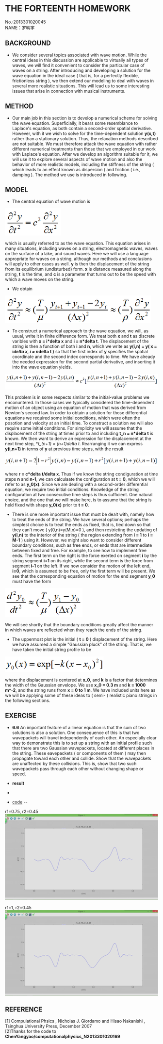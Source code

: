 **THE FORTEENTH HOMEWORK**
====

No.:2013301020045     
NAME：罗明宇

**BACKGROUND**
--------

- We consider several topics associated with wave motion. While the central ideas in this discussion are applicable to virtually all types of waves, we will find it convenient to consider the particular case of waves on a string. After introducing and developing a solution for the wave equation in the ideal case ( that is, for a perfectly flexible, frictionless string ), we then extend our modeling to deal with waves in several more realistic situations. This will lead us to some interesting issues that arise in connection with musical instruments.                                  
  
**METHOD**
----

- Our main job in this section is to develop a numerical scheme for solving the wave equation. Superficially, it bears some resemblance to Laplace's equation, as both contain a second-order spatial derivative. However, with it we wish to solve for the time-dependent solution **y(x,t)** rather than a stationary solution. Thus, the relaxation methods described are not suitable. We must therefore attack the wave equation with rather different numerical treatments than those that we employed in our work with Laplace's equation. After we develop an algorithm suitable for it, we will use it to explore several aspects of wave motion and also the behavior of more realistic models, including the stiffness of the string ( which leads to an effect known as dispersion ) and friction ( i.e., damping ). The method we use is introduced in following.                  

**MODEL**
----
- The central equation of wave motion is       

![x](https://raw.githubusercontent.com/luomingyu/computationalphysics_N2013301020045/code/14th/公式1.png)           

which is usually referred to as the wave equation. This equation arises in many situations, including waves on a string, electromagnetic waves, waves on the surface of a lake, and sound waves. Here we will use a language appropriate for waves on a string, although our methods and conclusions will apply to other cases as well. **y** is then the displacement of the string from its equilibrium (undisturbed) form. **x** is distance measured along the string, **t** is the time, and **c** is a parameter that turns out to be the speed with which a wave moves on the string.         
- We obtain         

![x](https://raw.githubusercontent.com/luomingyu/computationalphysics_N2013301020045/code/14th/公式2.png)           

- To construct a numerical approach to the wave equation, we will, as usual, write it in finite difference form. We treat both **x** and **t** as discrete varibles with **x = i*delta x** and **i = n*delta t**. The displacement of the string is then a function of both **i** and **n**, which we write as **y(i,n) = y( x = i*delta x, i = n*delta t )** so that the first index of **y** specifies the spatial coordinate and the second index corresponds to time. We have already the needed expression for the second partial derivative, and inserting it into the wave equation yields.         

![x](https://raw.githubusercontent.com/luomingyu/computationalphysics_N2013301020045/code/14th/公式3.png)           

This problem is in some respects similar to the initial-value problems we enconuntered. In those cases we typically considered the time-dependent motion of an object using an equation of motion that was derived from Newton's second law. In order to obtain a solution for those differential equations we required some initial conditions, which were often the posotion and velocity at an initial time. To construct a solution we will also require some initial conditions. For simplicity we will assume that the displacement of the string at times prior to and including **t_n = n*delta t** is known. We then want to derive an expression for the displacement at the next time step, **t_(n+1) = (n+1)*delta t**. Rearranging it we can express **y(i,n+1)** in terms of **y** at previous time steps, with the result         

![x](https://raw.githubusercontent.com/luomingyu/computationalphysics_N2013301020045/code/14th/公式4.png)           

where **r = c*delta t/delta x**. Thus if we know the string condiguration at time steps **n** and **n-1**, we can calculaate the configuration at **t = 0**, which we will refer to as **y_0(x)**. Since we are dealing with a second-order differential equation, we require two initial conditions. Knowledge of the string configuration at two consecutive time steps is thus sufficient. One natural choice, and the one that we will make here, is to assume that the string is held fixed with shape **y_0(x)** prior to **t = 0**.        
- There is one more important issue that must be dealt with, namely how to treat the ends of the string. We have several options; perhaps the simplest choice is to treat the ends as fixed, that is, tied down so that they can't move ( y(0,n)=y(M,n)=0 ), and then restricting the updating of **y(i,n)** to the interior of the string ( the region extending from **i = 1** to **i = M-1** ) using it. However, we might also want to consider different boundary conditions, such as free ends, or ends that are intermediate between  fixed and free. For example, to see how to implement free ends. The first term on the right is the force exerted on segment **i** by the string segment **i+1** on its right, while the second term is the force from segment **i-1** on the left. If we now consider the motion of the left end, **i=0**, which is assumed to be free, only the first term will be present. We see that the corresponding equation of motion for the end segment **y_0** must have the form       

![x](https://raw.githubusercontent.com/luomingyu/computationalphysics_N2013301020045/code/14th/公式5.png)           

We will see shortly that the boundary conditions greatly affect the manner in which waves are reflected when they reach the ends of the string.     
- The uppermost plot is the initial ( **t = 0** ) displacement of the string. Here we have assumed a simple "Gaussian pluck" of the string. That is, we have taken the initial string profile to be         

![x](https://raw.githubusercontent.com/luomingyu/computationalphysics_N2013301020045/code/14th/公式6.png)           

where the displacement is centered at **x_0**, and **k** is a factor that determines the width of the Gaussian envelope. We use  **x_0 = 0.3 m** and **k = 1000 m^-2**, and the string runs from **x = 0 to 1 m**. We have included units here as we will be applying some of these ideas to ( semi- ) realistic piano strings in the following sections.       

**EXERCISE**
--

- **6.6** An important feature of a linear equation is that the sum of two solutions is also a solution. One consequence of this is that two wavepackets will travel independently of each other. An especially clear way to demonstrate this is to set up a string with an initial profile such that there are two Gaussian wavepackets, located at different places in the string. These eavepackets ( or components of them ) may then propagate toward each other and collide. Show that the wavepackets are unaffected by these collisions. This is, show that two such wavepackets pass through each other without changing shape or speed.      
         
- **result**
- 
- [code](https://raw.githubusercontent.com/luomingyu/computationalphysics_N2013301020045/code/14th/temp.py)
--

r1=0.75, r2=0.45         
![x](https://github.com/luomingyu/computationalphysics_N2013301020045/blob/code/14th/1.gif)           

 r1=1, r2=0.45        
![x](https://github.com/luomingyu/computationalphysics_N2013301020045/blob/code/14th/1.gif)           
     

**REFERENCE**
----  
[1] Compulational Phsics , Nicholas J. Giordamo and Hisao Nakanishi , Tsinghua University Press, December 2007           
[2]Thanks for the code to                          
**ChenYangyao/computationalphysics_N2013301020169**
